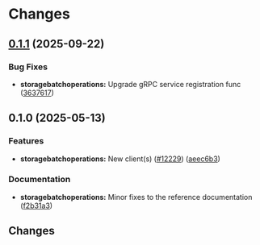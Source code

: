 # Changes

## [0.1.1](https://github.com/googleapis/google-cloud-go/compare/storagebatchoperations/v0.1.0...storagebatchoperations/v0.1.1) (2025-09-22)


### Bug Fixes

* **storagebatchoperations:** Upgrade gRPC service registration func ([3637617](https://github.com/googleapis/google-cloud-go/commit/36376171b889310bb1e9ce57be208983b210b816))

## 0.1.0 (2025-05-13)


### Features

* **storagebatchoperations:** New client(s) ([#12229](https://github.com/googleapis/google-cloud-go/issues/12229)) ([aeec6b3](https://github.com/googleapis/google-cloud-go/commit/aeec6b3a3b56939deafd07222fbf976e50bac8de))


### Documentation

* **storagebatchoperations:** Minor fixes to the reference documentation ([f2b31a3](https://github.com/googleapis/google-cloud-go/commit/f2b31a31eb97db32ca7f19d5bb4f4c9cba73a806))

## Changes
